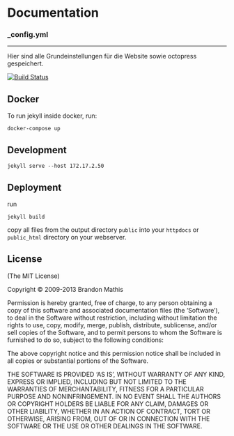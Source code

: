 # Documentation

### _config.yml
---
Hier sind alle Grundeinstellungen für die Website sowie octopress gespeichert.

[![Build Status](https://travis-ci.org/thebino/stuermer-benjamin.png?branch=jekyll)](https://travis-ci.org/thebino/stuermer-benjamin)


## Docker
To run jekyll inside docker, run:
```
docker-compose up
```



## Development
```
jekyll serve --host 172.17.2.50
```


## Deployment
run 
```
jekyll build
```

copy all files from the output directory `public` into your `httpdocs` or `public_html` directory on your webserver.



## License
(The MIT License)

Copyright © 2009-2013 Brandon Mathis

Permission is hereby granted, free of charge, to any person obtaining a copy of this software and associated documentation files (the ‘Software’), to deal in the Software without restriction, including without limitation the rights to use, copy, modify, merge, publish, distribute, sublicense, and/or sell copies of the Software, and to permit persons to whom the Software is furnished to do so, subject to the following conditions:

The above copyright notice and this permission notice shall be included in all copies or substantial portions of the Software.

THE SOFTWARE IS PROVIDED ‘AS IS’, WITHOUT WARRANTY OF ANY KIND, EXPRESS OR IMPLIED, INCLUDING BUT NOT LIMITED TO THE WARRANTIES OF MERCHANTABILITY, FITNESS FOR A PARTICULAR PURPOSE AND NONINFRINGEMENT. IN NO EVENT SHALL THE AUTHORS OR COPYRIGHT HOLDERS BE LIABLE FOR ANY CLAIM, DAMAGES OR OTHER LIABILITY, WHETHER IN AN ACTION OF CONTRACT, TORT OR OTHERWISE, ARISING FROM, OUT OF OR IN CONNECTION WITH THE SOFTWARE OR THE USE OR OTHER DEALINGS IN THE SOFTWARE.
